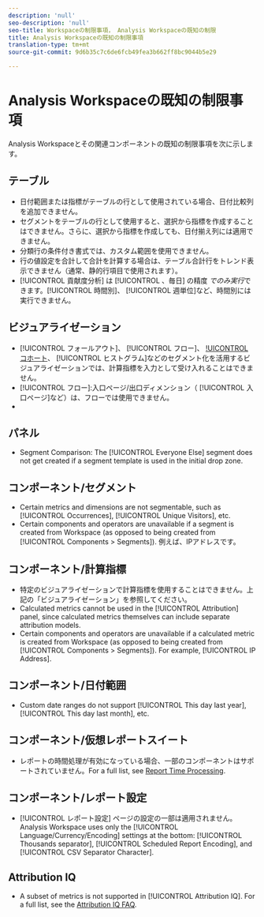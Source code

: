 ```yaml
---
description: 'null'
seo-description: 'null'
seo-title: Workspaceの制限事項， Analysis Workspaceの既知の制限
title: Analysis Workspaceの既知の制限事項
translation-type: tm+mt
source-git-commit: 9d6b35c7c6de6fcb49fea3b662ff8bc9044b5e29

---
```



# Analysis Workspaceの既知の制限事項

Analysis Workspaceとその関連コンポーネントの既知の制限事項を次に示します。

## テーブル

* 日付範囲または指標がテーブルの行として使用されている場合、日付比較列を追加できません。
* セグメントをテーブルの行として使用すると、選択から指標を作成することはできません。さらに、選択から指標を作成しても、日付揃え列には適用できません。
* 分類行の条件付き書式では、カスタム範囲を使用できません。
* 行の値設定を合計して合計を計算する場合は、テーブル合計行をトレンド表示できません（通常、静的行項目で使用されます）。
* [!UICONTROL 貢献度分析] は [!UICONTROL 、毎日] の精度 _でのみ実行_&#x200B;できます。[!UICONTROL 時間別]、 [!UICONTROL 週単位]など、時間別には実行できません。

## ビジュアライゼーション

* [!UICONTROL フォールアウト]、 [!UICONTROL フロー]、 [!UICONTROL コホート]、 [!UICONTROL ヒストグラム]などのセグメント化を活用するビジュアライゼーションでは、計算指標を入力として受け入れることはできません。
* [!UICONTROL フロー]:入口ページ/出口ディメンション（ [!UICONTROL 入口ページ]など）は、フローでは使用できません。
* [!UICONTROL コホート]:整数以外の場合は、コホート条件として使用できません。

## パネル

* Segment Comparison: The [!UICONTROL Everyone Else] segment does not get created if a segment template is used in the initial drop zone.

## コンポーネント/セグメント

* Certain metrics and dimensions are not segmentable, such as [!UICONTROL Occurrences], [!UICONTROL Unique Visitors], etc.
* Certain components and operators are unavailable if a segment is created from Workspace (as opposed to being created from [!UICONTROL Components &gt; Segments]). 例えば、IPアドレスです。

## コンポーネント/計算指標

* 特定のビジュアライゼーションで計算指標を使用することはできません。上記の「ビジュアライゼーション」を参照してください。
* Calculated metrics cannot be used in the [!UICONTROL Attribution] panel, since calculated metrics themselves can include separate attribution models.
* Certain components and operators are unavailable if a calculated metric is created from Workspace (as opposed to being created from [!UICONTROL Components &gt; Segments]). For example, [!UICONTROL IP Address].

## コンポーネント/日付範囲

* Custom date ranges do not support [!UICONTROL This day last year], [!UICONTROL This day last month], etc.

## コンポーネント/仮想レポートスイート

* レポートの時間処理が有効になっている場合、一部のコンポーネントはサポートされていません。For a full list, see [Report Time Processing](/help/components/vrs/vrs-report-time-processing.md).

## コンポーネント/レポート設定

* [!UICONTROL レポート設定] ページの設定の一部は適用されません。Analysis Workspace uses only the [!UICONTROL Language/Currency/Encoding] settings at the bottom: [!UICONTROL Thousands separator], [!UICONTROL Scheduled Report Encoding], and [!UICONTROL CSV Separator Character].

## Attribution IQ

* A subset of metrics is not supported in [!UICONTROL Attribution IQ]. For a full list, see the [Attribution IQ FAQ](/help/analyze/analysis-workspace/attribution-iq/attribution-faq.md).